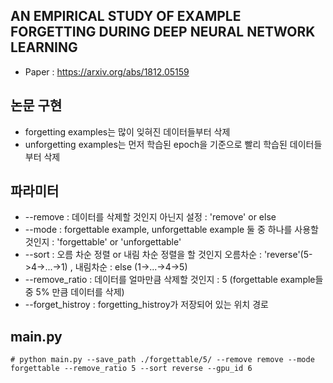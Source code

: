## AN EMPIRICAL STUDY OF EXAMPLE FORGETTING DURING DEEP NEURAL NETWORK LEARNING
- Paper : https://arxiv.org/abs/1812.05159

## 논문 구현
* forgetting examples는 많이 잊혀진 데이터들부터 삭제
* unforgetting examples는 먼저 학습된 epoch을 기준으로 빨리 학습된 데이터들부터 삭제

## 파라미터
* --remove : 데이터를 삭제할 것인지 아닌지 설정 : 'remove' or else
* --mode : forgettable example, unforgettable example 둘 중 하나를 사용할 것인지 : 'forgettable' or 'unforgettable'
* --sort : 오름 차순 정렬 or 내림 차순 정렬을 할 것인지 오름차순 : 'reverse'(5->4->...->1) , 내림차순 : else (1->...->4->5) 
* --remove_ratio : 데이터를 얼마만큼 삭제할 것인지 : 5 (forgettable example들 중 5% 만큼 데이터를 삭제)
* --forget_histroy : forgetting_histroy가 저장되어 있는 위치 경로 

## main.py
``` 
# python main.py --save_path ./forgettable/5/ --remove remove --mode forgettable --remove_ratio 5 --sort reverse --gpu_id 6

``` 
